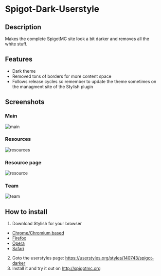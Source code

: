 # Spigot-Dark-Userstyle

## Description

Makes the complete SpigotMC site look a bit darker and removes all the white stuff.

## Features

* Dark theme
* Removed tons of borders for more content space
* Follows release cycles so remember to update the theme sometimes on the managment site of the Stylish plugin

## Screenshots

### Main

![main](https://userstyles.org/style_screenshots/140743_after.png)

### Resources

![resources](https://userstyles.org/style_screenshots/140743_additional_25679.png)

### Resource page

![resource](https://userstyles.org/style_screenshots/140743_additional_25680.png)

### Team

![team](https://userstyles.org/style_screenshots/140743_additional_25681.png)

## How to install

1. Download Stylish for your browser
* [Chrome/Chromium based](https://chrome.google.com/webstore/detail/stylish-custom-themes-for/fjnbnpbmkenffdnngjfgmeleoegfcffe)
* [Firefox](https://addons.mozilla.org/en-US/firefox/addon/stylish/)
* [Opera](https://addons.opera.com/en/extensions/details/stylish/)
* [Safari](https://sobolev.us/stylish/)

2. Goto the userstyles page: https://userstyles.org/styles/140743/spigot-darker
3. Install it and try it out on http://spigotmc.org
